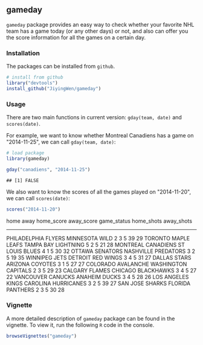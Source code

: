 ## gameday

`gameday` package provides  an easy way to check whether your favorite NHL team has a game today (or any other days) or not, and also can offer you the score information for all the games on a certain day.

### Installation

The packages can be installed from `github`.

```r
# install from github
library("devtools")
install_github("JiyingWen/gameday")
```

### Usage
There are two main functions in current version: `gday(team, date)` and `scores(date)`.

For example, we want to know whether Montreal Canadiens has a game on "2014-11-25", we can call `gday(team, date)`:

```r
# load package
library(gameday)

gday("canadiens", "2014-11-25")
```

```
## [1] FALSE
```

We also want to know the scores of all the games played on "2014-11-20", we can call `scores(date)`:

```r
scores("2014-11-20")
```



home                  away                   home_score   away_score   game_status   home_shots   away_shots
--------------------  --------------------  -----------  -----------  ------------  -----------  -----------
PHILADELPHIA FLYERS   MINNESOTA WILD                  2            3             5           39           29
TORONTO MAPLE LEAFS   TAMPA BAY LIGHTNING             5            2             5           21           28
MONTREAL CANADIENS    ST LOUIS BLUES                  4            1             5           30           32
OTTAWA SENATORS       NASHVILLE PREDATORS             3            2             5           19           35
WINNIPEG JETS         DETROIT RED WINGS               3            4             5           31           27
DALLAS STARS          ARIZONA COYOTES                 3            1             5           27           27
COLORADO AVALANCHE    WASHINGTON CAPITALS             2            3             5           29           23
CALGARY FLAMES        CHICAGO BLACKHAWKS              3            4             5           27           22
VANCOUVER CANUCKS     ANAHEIM DUCKS                   3            4             5           28           26
LOS ANGELES KINGS     CAROLINA HURRICANES             3            2             5           39           27
SAN JOSE SHARKS       FLORIDA PANTHERS                2            3             5           30           28

### Vignette
A more detailed description of `gameday` package can be found in the vignette. To view it, run the following `R` code in the console.

```r
browseVignettes("gameday")
```


